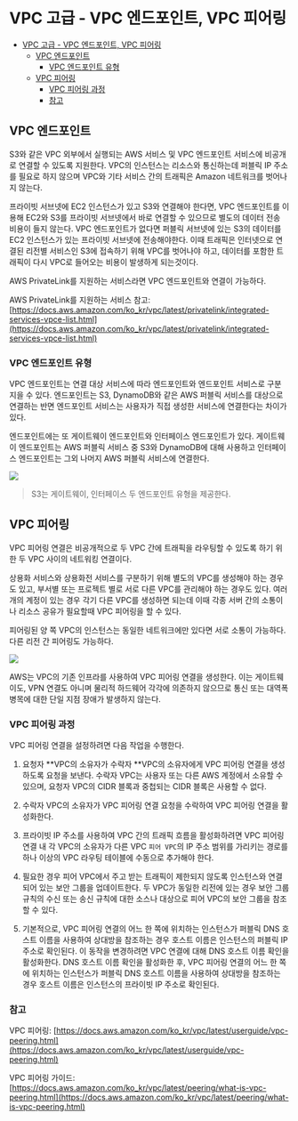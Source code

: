 # VPC 고급 - VPC 엔드포인트, VPC 피어링

- [VPC 고급 - VPC 엔드포인트, VPC 피어링](#vpc-고급---vpc-엔드포인트-vpc-피어링)
  - [VPC 엔드포인트](#vpc-엔드포인트)
    - [VPC 엔드포인트 유형](#vpc-엔드포인트-유형)
  - [VPC 피어링](#vpc-피어링)
    - [VPC 피어링 과정](#vpc-피어링-과정)
    - [참고](#참고)

## VPC 엔드포인트

S3와 같은 VPC 외부에서 실행되는 AWS 서비스 및 VPC 엔드포인트 서비스에 비공개로 연결할 수 있도록 지원한다. VPC의 인스턴스는 리소스와 통신하는데 퍼블릭 IP 주소를 필요로 하지 않으며 VPC와 기타 서비스 간의 트래픽은 Amazon 네트워크를 벗어나지 않는다.

프라이빗 서브넷에 EC2 인스턴스가 있고 S3와 연결해야 한다면, VPC 엔드포인트를 이용해 EC2와 S3를 프라이빗 서브넷에서 바로 연결할 수 있으므로 별도의 데이터 전송 비용이 들지 않는다. VPC 엔드포인트가 없다면 퍼블릭 서브넷에 있는 S3의 데이터를 EC2 인스턴스가 있는 프라이빗 서브넷에 전송해야한다. 이때 트래픽은 인터넷으로 연결된 리전별 서비스인 S3에 접속하기 위해 VPC를 벗어나야 하고, 데이터를 포함한 트래픽이 다시 VPC로 들어오는 비용이 발생하게 되는것이다.

AWS PrivateLink를 지원하는 서비스라면 VPC 엔드포인트와 연결이 가능하다.

AWS PrivateLink를 지원하는 서비스 참고: [https://docs.aws.amazon.com/ko_kr/vpc/latest/privatelink/integrated-services-vpce-list.html](https://docs.aws.amazon.com/ko_kr/vpc/latest/privatelink/integrated-services-vpce-list.html)

### VPC 엔드포인트 유형

VPC 엔드포인트는 연결 대상 서비스에 따라 엔드포인트와 엔드포인트 서비스로 구분 지을 수 있다. 엔드포인트는 S3, DynamoDB와 같은 AWS 퍼블릭 서비스를 대상으로 연결하는 반면 엔드포인트 서비스는 사용자가 직접 생성한 서비스에 연결한다는 차이가 있다.

엔드포인트에는 또 게이트웨이 엔드포인트와 인터페이스 엔드포인트가 있다. 게이트웨이 엔드포인트는 AWS 퍼블릭 서비스 중 S3와 DynamoDB에 대해 사용하고 인터페이스 엔드포인트는 그외 나머지 AWS 퍼블릭 서비스에 연결한다.

![](https://user-images.githubusercontent.com/30178507/122676578-9de55580-d219-11eb-8d42-ed8816c44ef6.png)

> S3는 게이트웨이, 인터페이스 두 엔드포인트 유형을 제공한다.


## VPC 피어링

VPC 피어링 연결은 비공개적으로 두 VPC 간에 트래픽을 라우팅할 수 있도록 하기 위한 두 VPC 사이의 네트워킹 연결이다. 

상용화 서비스와 상용화전 서비스를 구분하기 위해 별도의 VPC를 생성해야 하는 경우도 있고, 부서별 또는 프로젝트 별로 서로 다른 VPC를 관리해야 하는 경우도 있다. 여러 개의 계정이 있는 경우 각기 다른 VPC를 생성하면 되는데 이때 각종 서버 간의 소통이나 리소스 공유가 필요할때 VPC 피어링을 할 수 있다.

피어링된 양 쪽 VPC의 인스턴스는 동일한 네트워크에만 있다면 서로 소통이 가능하다. 다른 리전 간 피어링도 가능하다.

![](https://user-images.githubusercontent.com/30178507/122072005-2e92ee80-ce32-11eb-83ef-9d46cb6fbdb4.png)

AWS는 VPC의 기존 인프라를 사용하여 VPC 피어링 연결을 생성한다. 이는 게이트웨이도, VPN 연결도 아니며 물리적 하드웨어 각각에 의존하지 않으므로 통신 또는 대역폭 병목에 대한 단일 지점 장애가 발생하지 않는다.

### VPC 피어링 과정

VPC 피어링 연결을 설정하려면 다음 작업을 수행한다.

1. 요청자 **VPC의 소유자가 수락자 **VPC의 소유자에게 VPC 피어링 연결을 생성하도록 요청을 보낸다. 수락자 VPC는 사용자 또는 다른 AWS 계정에서 소유할 수 있으며, 요청자 VPC의 CIDR 블록과 중첩되는 CIDR 블록은 사용할 수 없다.

2. 수락자 VPC의 소유자가 VPC 피어링 연결 요청을 수락하여 VPC 피어링 연결을 활성화한다.

3. 프라이빗 IP 주소를 사용하여 VPC 간의 트래픽 흐름을 활성화하려면 VPC 피어링 연결 내 각 VPC의 소유자가 다른 VPC `피어 VPC`의 IP 주소 범위를 가리키는 경로를 하나 이상의 VPC 라우팅 테이블에 수동으로 추가해야 한다.

4. 필요한 경우 피어 VPC에서 주고 받는 트래픽이 제한되지 않도록 인스턴스와 연결되어 있는 보안 그룹을 업데이트한다. 두 VPC가 동일한 리전에 있는 경우 보안 그룹 규칙의 수신 또는 송신 규칙에 대한 소스나 대상으로 피어 VPC의 보안 그룹을 참조할 수 있다.

5. 기본적으로, VPC 피어링 연결의 어느 한 쪽에 위치하는 인스턴스가 퍼블릭 DNS 호스트 이름을 사용하여 상대방을 참조하는 경우 호스트 이름은 인스턴스의 퍼블릭 IP 주소로 확인된다. 이 동작을 변경하려면 VPC 연결에 대해 DNS 호스트 이름 확인을 활성화한다. DNS 호스트 이름 확인을 활성화한 후, VPC 피어링 연결의 어느 한 쪽에 위치하는 인스턴스가 퍼블릭 DNS 호스트 이름을 사용하여 상대방을 참조하는 경우 호스트 이름은 인스턴스의 프라이빗 IP 주소로 확인된다.

### 참고

VPC 피어링: [https://docs.aws.amazon.com/ko_kr/vpc/latest/userguide/vpc-peering.html](https://docs.aws.amazon.com/ko_kr/vpc/latest/userguide/vpc-peering.html)

VPC 피어링 가이드: [https://docs.aws.amazon.com/ko_kr/vpc/latest/peering/what-is-vpc-peering.html](https://docs.aws.amazon.com/ko_kr/vpc/latest/peering/what-is-vpc-peering.html)